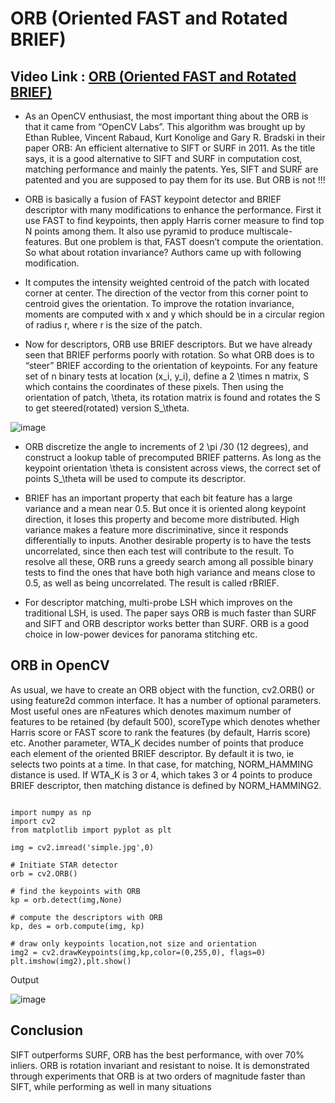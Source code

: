 # ORB (Oriented FAST and Rotated BRIEF)

## Video Link : [ORB (Oriented FAST and Rotated BRIEF)](https://drive.google.com/file/d/197Q2xbQugxTYC85TEaB7REayGscoWmSi/view?usp=sharing)

- As an OpenCV enthusiast, the most important thing about the ORB is that it came from “OpenCV Labs”. This algorithm was brought up by Ethan Rublee, Vincent Rabaud, Kurt Konolige and Gary R. Bradski in their paper ORB: An efficient alternative to SIFT or SURF in 2011. As the title says, it is a good alternative to SIFT and SURF in computation cost, matching performance and mainly the patents. Yes, SIFT and SURF are patented and you are supposed to pay them for its use. But ORB is not !!!

- ORB is basically a fusion of FAST keypoint detector and BRIEF descriptor with many modifications to enhance the performance. First it use FAST to find keypoints, then apply Harris corner measure to find top N points among them. It also use pyramid to produce multiscale-features. But one problem is that, FAST doesn’t compute the orientation. So what about rotation invariance? Authors came up with following modification.

- It computes the intensity weighted centroid of the patch with located corner at center. The direction of the vector from this corner point to centroid gives the orientation. To improve the rotation invariance, moments are computed with x and y which should be in a circular region of radius r, where r is the size of the patch.

- Now for descriptors, ORB use BRIEF descriptors. But we have already seen that BRIEF performs poorly with rotation. So what ORB does is to “steer” BRIEF according to the orientation of keypoints. For any feature set of n binary tests at location (x_i, y_i), define a 2 \times n matrix, S which contains the coordinates of these pixels. Then using the orientation of patch, \theta, its rotation matrix is found and rotates the S to get steered(rotated) version S_\theta.

![image](https://user-images.githubusercontent.com/63282184/144057789-4bfa034c-575f-4d61-bae7-04d17ab881c5.png)


- ORB discretize the angle to increments of 2 \pi /30 (12 degrees), and construct a lookup table of precomputed BRIEF patterns. As long as the keypoint orientation \theta is consistent across views, the correct set of points S_\theta will be used to compute its descriptor.

- BRIEF has an important property that each bit feature has a large variance and a mean near 0.5. But once it is oriented along keypoint direction, it loses this property and become more distributed. High variance makes a feature more discriminative, since it responds differentially to inputs. Another desirable property is to have the tests uncorrelated, since then each test will contribute to the result. To resolve all these, ORB runs a greedy search among all possible binary tests to find the ones that have both high variance and means close to 0.5, as well as being uncorrelated. The result is called rBRIEF.

- For descriptor matching, multi-probe LSH which improves on the traditional LSH, is used. The paper says ORB is much faster than SURF and SIFT and ORB descriptor works better than SURF. ORB is a good choice in low-power devices for panorama stitching etc.

## ORB in OpenCV
As usual, we have to create an ORB object with the function, cv2.ORB() or using feature2d common interface. It has a number of optional parameters. Most useful ones are nFeatures which denotes maximum number of features to be retained (by default 500), scoreType which denotes whether Harris score or FAST score to rank the features (by default, Harris score) etc. Another parameter, WTA_K decides number of points that produce each element of the oriented BRIEF descriptor. By default it is two, ie selects two points at a time. In that case, for matching, NORM_HAMMING distance is used. If WTA_K is 3 or 4, which takes 3 or 4 points to produce BRIEF descriptor, then matching distance is defined by NORM_HAMMING2.

```

import numpy as np
import cv2
from matplotlib import pyplot as plt

img = cv2.imread('simple.jpg',0)

# Initiate STAR detector
orb = cv2.ORB()

# find the keypoints with ORB
kp = orb.detect(img,None)

# compute the descriptors with ORB
kp, des = orb.compute(img, kp)

# draw only keypoints location,not size and orientation
img2 = cv2.drawKeypoints(img,kp,color=(0,255,0), flags=0)
plt.imshow(img2),plt.show()
```

Output

![image](https://user-images.githubusercontent.com/63282184/144057546-53e2c580-feb5-45e4-bc85-319f661c8ad6.png)


## Conclusion 

SIFT outperforms SURF, ORB has the best performance, with over 70% inliers. ORB is rotation invariant and resistant to noise. It is demonstrated through experiments that ORB is at two orders of magnitude faster than SIFT, while performing as well in many situations
